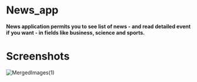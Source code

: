 # News_app
**News application permits you to see list of news - and read detailed event if you want - in fields like business, science and sports.**  

# Screenshots
![MergedImages(1)](https://user-images.githubusercontent.com/47532331/150424223-6b9a3575-8e67-43ba-a460-6322c84929e2.png)

